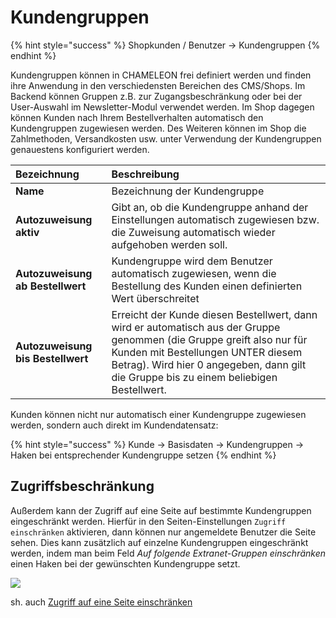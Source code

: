 # Kundengruppen

{% hint style="success" %}
Shopkunden / Benutzer → Kundengruppen
{% endhint %}

Kundengruppen können in CHAMELEON frei definiert werden und finden ihre Anwendung in den verschiedensten Bereichen des CMS/Shops. Im Backend können Gruppen z.B. zur Zugangsbeschränkung oder bei der User-Auswahl im Newsletter-Modul verwendet werden. Im Shop dagegen können Kunden nach Ihrem Bestellverhalten automatisch den Kundengruppen zugewiesen werden. Des Weiteren können im Shop die Zahlmethoden, Versandkosten usw. unter Verwendung der Kundengruppen genauestens konfiguriert werden.

| Bezeichnung | Beschreibung |
| :--- | :--- |
| **Name** | Bezeichnung der Kundengruppe |
| **Autozuweisung aktiv** | Gibt an, ob die Kundengruppe anhand der Einstellungen automatisch zugewiesen bzw. die Zuweisung automatisch wieder aufgehoben werden soll. |
| **Autozuweisung ab Bestellwert** | Kundengruppe wird dem Benutzer automatisch zugewiesen, wenn die Bestellung des Kunden einen definierten Wert überschreitet |
| **Autozuweisung bis Bestellwert** | Erreicht der Kunde diesen Bestellwert, dann wird er automatisch aus der Gruppe genommen \(die Gruppe greift also nur für Kunden mit Bestellungen UNTER diesem Betrag\). Wird hier 0 angegeben, dann gilt die Gruppe bis zu einem beliebigen Bestellwert. |

Kunden können nicht nur automatisch einer Kundengruppe zugewiesen werden, sondern auch direkt im Kundendatensatz:

{% hint style="success" %}
Kunde → Basisdaten → Kundengruppen → Haken bei entsprechender Kundengruppe setzen
{% endhint %}

## Zugriffsbeschränkung

Außerdem kann der Zugriff auf eine Seite auf bestimmte Kundengruppen eingeschränkt werden. Hierfür in den Seiten-Einstellungen `Zugriff einschränken` aktivieren, dann können nur angemeldete Benutzer die Seite sehen. Dies kann zusätzlich auf einzelne Kundengruppen eingeschränkt werden, indem man beim Feld _Auf folgende Extranet-Gruppen einschränken_ einen Haken bei der gewünschten Kundengruppe setzt.

![](https://github.com/esono-ag/chameleon-documentation-de/tree/5b0a385112ca4bca11418aab4404f78598f48ec6/assets/2017-01-17%2015_21_39-Fotos.png)

sh. auch [Zugriff auf eine Seite einschränken](../../inhalte/seitenverwaltung/zugriff-auf-eine-seite-einschranken.md)


